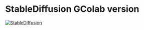 # StableDiffusion GColab version

[![StableDiffusion](https://i.imgur.com/fHqp46r.png)](https://colab.research.google.com/github/AlexSgt/lite_colab/blob/main/UntitledNotebookSD.ipynb)
